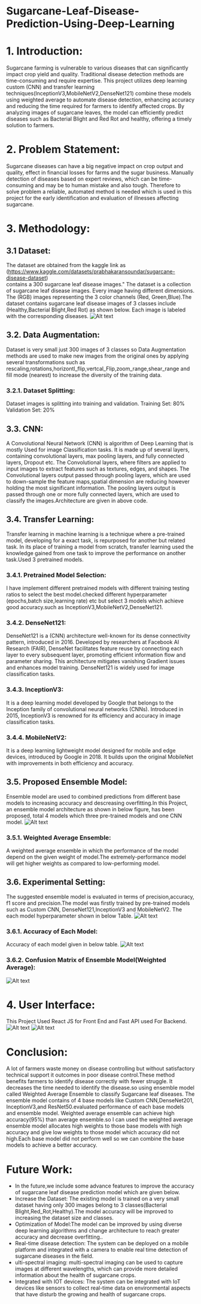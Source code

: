 # Sugarcane-Leaf-Disease-Prediction-Using-Deep-Learning
# 1. Introduction:
Sugarcane farming is vulnerable to various diseases that can significantly impact crop yield and quality. Traditional disease detection methods are time-consuming and require expertise. This project utilizes deep learning custom (CNN) and transfer learning techniques(InceptionV3,MobileNetV2,DenseNet121) combine these  models using weighted average to automate disease detection, enhancing accuracy and reducing the time required for farmers to identify affected crops. By analyzing images of sugarcane leaves, the model can efficiently predict diseases such as Bacterial Blight and Red Rot and healthy, offering a timely solution to farmers.
# 2. Problem Statement:
Sugarcane diseases can have a big negative impact on crop output and quality, effect in financial losses for farms and the sugar business. Manually detection of diseases based on expert reviews, which can be time-consuming and may be to human mistake and also tough. Therefore to solve problem a reliable, automated method is needed which is used in this project for the early identification and evaluation of illnesses affecting sugarcane. 
# 3. Methodology:
## 3.1 Dataset:
The dataset are obtained from the kaggle link as (https://www.kaggle.com/datasets/prabhakaransoundar/sugarcane-disease-dataset)<br> contains a 300 sugarcane leaf disease images." The dataset is a collection of sugarcane leaf disease images. Every image having different dimensions. The (RGB) images representing the 3 color channels (Red, Green,Blue).The dataset contains sugarcane leaf disease images of 3 classes include (Healthy,Bacterial Blight,Red Rot) as shown below. Each image is labeled with the corresponding diseases.
![Alt text](https://github.com/shakir1121/Sugarcane/blob/main/EDA_Images/dataset.png?raw=true)
## 3.2. Data Augmentation:
Dataset is very small just 300 images of 3 classes so Data Augmentation methods are used to make new images from the original ones by applying several transformations such as rescaling,rotations,horizontl_flip,vertcal_Flip,zoom_range,shear_range and fill mode (nearest) to increase the diversity of the training data.
### 3.2.1. Dataset Splitting: 
Dataset images is splitting into training and validation.
Training Set: 80%
Validation Set: 20%
## 3.3. CNN:
A Convolutional Neural Network (CNN) is algorithm of Deep Learning that is mostly Used for image Classification tasks. It is made up of several layers, containing convolutional layers, max pooling layers, and fully connected layers, Dropout etc.
The Convolutional layers, where filters are applied to input images to extract features such as textures, edges, and shapes. The Convolutional layers output passed through pooling layers, which are used to down-sample the feature maps,spatial dimension are reducing however holding the most significant information. The pooling layers output is passed through one or more fully connected layers, which are used to classify the images.Architecture are given in above code.
## 3.4. Transfer Learning:
Transfer learning in machine learning is a technique where a pre-trained model, developing for a exact task, is repurposed for another but related task. In its place of training a model from scratch, transfer learning used the knowledge gained from one task to improve the performance on another task.Used 3 pretrained models.
### 3.4.1. Pretrained Model Selection:
I have implement different pretrained models with different training testing ratios to select the best model.checked different hyperparameter (epochs,batch size,learning rate) etc but select 3 models which achieve good accuracy.such as InceptionV3,MobileNetV2,DenseNet121.
### 3.4.2. DenseNet121:
DenseNet121 is a (CNN) architecture well-known for its dense connectivity pattern, introduced in 2016. Developed by researchers at Facebook AI Research (FAIR), DenseNet facilitates feature reuse by connecting each layer to every subsequent layer, promoting efficient information flow and parameter sharing. This architecture mitigates vanishing Gradient issues and enhances model training. DenseNet121 is widely used for image classification tasks.
### 3.4.3. InceptionV3:
It is a deep learning model developed by Google that belongs to the Inception family of convolutional neural networks (CNNs). Introduced in 2015, InceptionV3 is renowned for its efficiency and accuracy in image classification tasks.
### 3.4.4. MobileNetV2:
It is a deep learning lightweight model designed for mobile and edge devices, introduced by Google in 2018. It builds upon the original MobileNet with improvements in both efficiency and accuracy.
## 3.5. Proposed Ensemble Model:
Ensemble model are used to combined predictions from different base models to increasing accuracy and descreasing overfitting.In this Project, an ensemble model architecture as shown in below figure, has been proposed, total 4 models which three pre-trained models and one CNN model.
![Alt text](https://github.com/shakir1121/Sugarcane/blob/main/EDA_Images/proposed_model.PNG?raw=true)
### 3.5.1. Weighted Average Ensemble:
A weighted average ensemble in which the performance of the model depend on the given weight of model.The extremely-performance model will get higher weights as compared to low-performing model. 
## 3.6. Experimental Setting:
The suggested ensemble model is evaluated in terms of precision,accuracy, f1 score and precision.The model was firstly trained by pre-trained models such as Custom CNN, DenseNet121,InceptionV3 and MobileNetV2. The each model hyperparameter shown in  below Table.
![Alt text](https://github.com/shakir1121/Sugarcane/blob/main/EDA_Images/parameter_each_model.PNG?raw=true)
### 3.6.1. Accuracy of Each Model:
Accuracy of each model given in below table.
![Alt text](https://github.com/shakir1121/Sugarcane/blob/main/EDA_Images/accuracy_of_each.PNG?raw=true)
### 3.6.2. Confusion Matrix of Ensemble Model(Weighted Average):
![Alt text](https://github.com/shakir1121/Sugarcane/blob/main/EDA_Images/ensemble_CM.PNG?raw=true)
# 4. User Interface:
This Project Used React JS for Front End and Fast API used For Backend.
![Alt text](https://github.com/shakir1121/Sugarcane/blob/main/EDA_Images/home_ui.PNG?raw=true)
![Alt text](https://github.com/shakir1121/Sugarcane/blob/main/EDA_Images/predict_result.PNG?raw=true)

# Conclusion: 
A lot of farmers waste money on disease controlling but without satisfactory technical support it outcomes in poor disease control.These method benefits farmers to identify disease correctly with fewer struggle. It decreases the time needed to identify the disease.so using ensemble model called Weighted Average Ensemble to classify Sugarcane leaf diseases. The ensemble model contains of 4 base models like Custom CNN,DenseNet201, InceptionV3,and ResNet50.evaluated performance of each base models and ensemble model. Weighted average ensemble can achieve high accuracy(95%) than average ensemble.so I can used the weighted average ensemble model allocates high weights to those base models with high accuracy and give low weights to those model which accuracy did not high.Each base model did not perform well so we can combine the base models to achieve a better accuracy.
# Future Work:
- In the future,we include some advance features to improve the accuracy of sugarcane leaf disease prediction model which are given below.
- 	Increase the Dataset: The existing model is trained on a very small dataset having only 300 images belong to 3 classes(Bacterial Blight,Red_Rot,Healthy).The model accuracy will be improved to increasing the dataset size and classes.
- 	Optimization of Model:The model can be improved by using diverse deep learning algorithms and change architecture to reach greater accuracy and decrease overfitting..
- 	Real-time disease detection: The system can be deployed on a mobile platform and integrated with a camera to enable real time detection of sugarcane diseases in the field. 
-  ulti-spectral imaging: multi-spectral imaging can be used to capture images at different wavelengths, which can provide more detailed information about the health of sugarcane crops.
 - Integrated with IOT devices: The system can be integrated with IoT devices like sensors to collect real-time data on environmental aspects that have disturb the growing and health of sugarcane crops.










